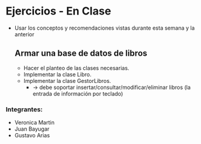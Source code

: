 
# Ejercicios - En Clase
 - Usar los conceptos y recomendaciones vistas durante esta semana y la anterior

    ## Armar una base de datos de libros
    - Hacer el planteo de las clases necesarias.
    - Implementar la clase Libro.
    - Implementar la clase GestorLibros.
      - → debe soportar insertar/consultar/modificar/eliminar libros (la entrada de información por teclado)

### Integrantes:
  - Veronica Martin
  - Juan Bayugar
  - Gustavo Arias